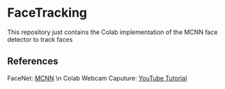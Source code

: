 # FaceTracking
This repository just contains the Colab implementation of the MCNN face detector to track faces


## References
FaceNet: [MCNN](https://github.com/timesler/facenet-pytorch) \n
Colab Webcam Caputure: [YouTube Tutorial](https://www.youtube.com/watch?v=YjWh7QvVH60&feature=youtu.be)

